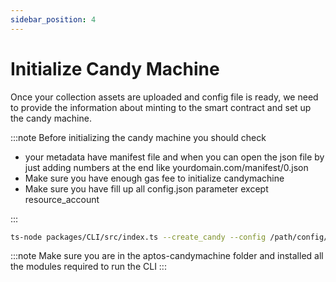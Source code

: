 ```yaml
---
sidebar_position: 4
---
```


# Initialize Candy Machine

Once your collection assets are uploaded and config file is ready, we need to provide the information about minting to the smart contract and set up the candy machine.

:::note
Before initializing the candy machine you should check

- your metadata have manifest file and when you can open the json file by just adding numbers at the end like yourdomain.com/manifest/0.json
- Make sure you have enough gas fee to initialize candymachine
- Make sure you have fill up all config.json parameter except resource_account

:::

```bash
ts-node packages/CLI/src/index.ts --create_candy --config /path/config/file
```

:::note
Make sure you are in the aptos-candymachine folder and installed all the modules required to run the CLI
:::
